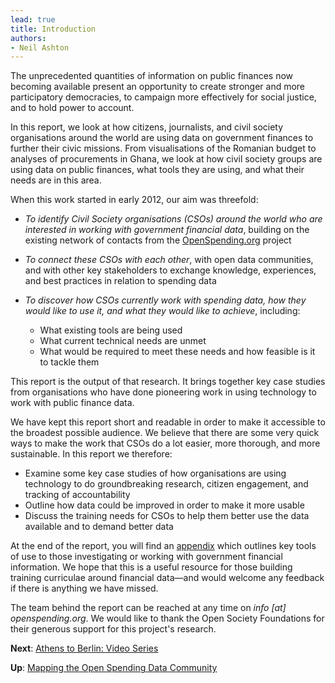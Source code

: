 ```yaml
---
lead: true
title: Introduction
authors:
- Neil Ashton
---
```

The unprecedented quantities of information on public finances now becoming available present an opportunity to create stronger and more participatory democracies, to campaign more effectively for social justice, and to hold power to account.

In this report, we look at how citizens, journalists, and civil society organisations around the world are using data on government finances to further their civic missions. From visualisations of the Romanian budget to analyses of procurements in Ghana, we look at how civil society groups are using data on public finances, what tools they are using, and what their needs are in this area.

When this work started in early 2012, our aim was threefold:

* *To identify Civil Society organisations (CSOs) around the world who are interested in working with government financial data*, building on the existing network of contacts from the [OpenSpending.org](http://openspending.org) project

* *To connect these CSOs with each other*, with open data communities, and with other key stakeholders to exchange knowledge, experiences, and best practices in relation to spending data

* *To discover how CSOs currently work with spending data, how they would like to use it, and what they would like to achieve*, including:

  * What existing tools are being used
  * What current technical needs are unmet
  * What would be required to meet these needs and how feasible is it to tackle them

This report is the output of that research. It brings together key case studies from organisations who have done pioneering work in using technology to work with public finance data.

We have kept this report short and readable in order to make it accessible to the broadest possible audience. We believe that there are some very quick ways to make the work that CSOs do a lot easier, more thorough, and more sustainable. In this report we therefore:

  * Examine some key case studies of how organisations are using technology to do groundbreaking research,  citizen engagement, and tracking of accountability
  * Outline how data could be improved in order to make it more usable
  * Discuss the training needs for CSOs to help them better use the data available and to demand better data

At the end of the report, you will find an [appendix](../appendix) which outlines key tools of use to those investigating or working with government financial information. We hope that this is a useful resource for those building training curriculae around financial data—and would welcome any feedback if there is anything we have missed.

The team behind the report can be reached at any time on *info [at] openspending.org*. We would like to thank the Open Society Foundations for their generous support for this project's research.

**Next**: [Athens to Berlin: Video Series](../introduction/videos/)

**Up**: [Mapping the Open Spending Data Community](../)
